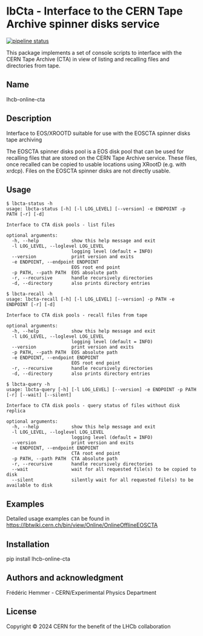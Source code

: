# lbCta - Interface to the CERN Tape Archive spinner disks service


[![pipeline status](https://gitlab.cern.ch/lhcb-online/lhcb-online-cta/badges/main/pipeline.svg)](https://gitlab.cern.ch/lhcb-online/lhcb-online-cta/-/commits/main)

This package implements a set of console scripts to interface with the CERN Tape
Archive (CTA) in view of listing and recalling files and directories from tape.

## Name
lhcb-online-cta

## Description
Interface to EOS/XROOTD suitable for use with the EOSCTA spinner disks tape archiving

The EOSCTA spinner disks pool is a EOS disk pool that can be used for recalling files
that are stored on the CERN Tape Archive service. These files, once recalled can be
copied to usable locations using XRootD (e.g. with xrdcp). Files on the EOSCTA spinner
disks are not directly usable.

## Usage

```
$ lbcta-status -h
usage: lbcta-status [-h] [-l LOG_LEVEL] [--version] -e ENDPOINT -p PATH [-r] [-d]

Interface to CTA disk pools - list files

optional arguments:
  -h, --help            show this help message and exit
  -l LOG_LEVEL, --loglevel LOG_LEVEL
                        logging level (default = INFO)
  --version             print version and exits
  -e ENDPOINT, --endpoint ENDPOINT
                        EOS root end point
  -p PATH, --path PATH  EOS absolute path
  -r, --recursive       handle recursively directories
  -d, --directory       also prints directory entries
```

```
$ lbcta-recall -h
usage: lbcta-recall [-h] [-l LOG_LEVEL] [--version] -p PATH -e ENDPOINT [-r] [-d]

Interface to CTA disk pools - recall files from tape

optional arguments:
  -h, --help            show this help message and exit
  -l LOG_LEVEL, --loglevel LOG_LEVEL
                        logging level (default = INFO)
  --version             print version and exits
  -p PATH, --path PATH  EOS absolute path
  -e ENDPOINT, --endpoint ENDPOINT
                        EOS root end point
  -r, --recursive       handle recursively directories
  -d, --directory       also prints directory entries
```

```
$ lbcta-query -h
usage: lbcta-query [-h] [-l LOG_LEVEL] [--version] -e ENDPOINT -p PATH [-r] [--wait] [--silent]

Interface to CTA disk pools - query status of files without disk replica

optional arguments:
  -h, --help            show this help message and exit
  -l LOG_LEVEL, --loglevel LOG_LEVEL
                        logging level (default = INFO)
  --version             print version and exits
  -e ENDPOINT, --endpoint ENDPOINT
                        CTA root end point
  -p PATH, --path PATH  CTA absolute path
  -r, --recursive       handle recursively directories
  --wait                wait for all requested file(s) to be copied to disk
  --silent              silently wait for all requested file(s) to be available to disk
```

## Examples
Detailed usage examples can be found in https://lbtwiki.cern.ch/bin/view/Online/OnlineOfflineEOSCTA

## Installation
pip install lhcb-online-cta

## Authors and acknowledgment
Frédéric Hemmer - CERN/Experimental Physics Department

## License
Copyright © 2024 CERN for the benefit of the LHCb collaboration

